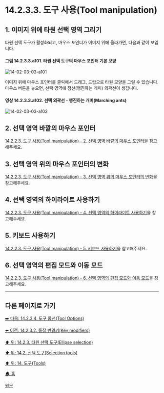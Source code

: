 # 14.2.3.3. 도구 사용(Tool manipulation)

<a id="14-02-03-03-s1"></a>

## 1. 이미지 위에 타원 선택 영역 그리기
타원 선택 도구가 활성화되고, 마우스 포인터가 이미지 위에 올라가면, 다음과 같이 보입니다.

#### 그림 14.2.3.3.a101. 타원 선택 도구의 마우스 포인터 기본 모양
![14-02-03-03-a101](https://github.com/wonder13662/gimp/assets/15767104/599a1f2b-547f-4aff-ab68-0c28f95ec3d6)

이미지 위에 마우스 포인터를 클릭해서 드래그, 드랍으로 타원 모양을 그릴 수 있습니다. 마우스 버튼을 놓으면, 선택 영역에 점선(행진하는 개미) 외곽선이 생깁니다.

#### 영상 14.2.3.3.a102. 선택 외곽선 - 행진하는 개미(Marching ants)
![14-02-03-03-a102](https://github.com/wonder13662/gimp/assets/15767104/3b8c285e-a1c4-410b-a484-9898591b2c72)

## 2. 선택 영역 바깥의 마우스 포인터
[14.2.2.3. 도구 사용(Tool manipulation) - 2. 선택 영역 바깥의 마우스 포인터](./14-02-02-03-tool_manipulation.md#14-02-02-03-s2)을 참고해주세요.

## 3. 선택 영역 위의 마우스 포인터의 변화
[14.2.2.3. 도구 사용(Tool manipulation) - 3. 선택 영역 위의 마우스 포인터의 변화](./14-02-02-03-tool_manipulation.md#14-02-02-03-s3)을 참고해주세요.

## 4. 선택 영역의 하이라이트 사용하기
[14.2.2.3. 도구 사용(Tool manipulation) - 4. 선택 영역의 하이라이트 사용하기](./14-02-02-03-tool_manipulation.md#14-02-02-03-s4)을 참고해주세요.

## 5. 키보드 사용하기
[14.2.2.3. 도구 사용(Tool manipulation) - 5. 키보드 사용하기](./14-02-02-03-tool_manipulation.md#14-02-02-03-s5)을 참고해주세요.

## 6. 선택 영역의 편집 모드와 이동 모드
[14.2.2.3. 도구 사용(Tool manipulation) - 6. 선택 영역의 편집 모드와 이동 모드](./14-02-02-03-tool_manipulation.md#14-02-02-03-s6)을 참고해주세요.

***

## 다른 페이지로 가기

[➡️ 다음: 14.2.3.4. 도구 옵션(Tool Options)](./14-02-03-04-tool_options.md)

[⬅️ 이전: 14.2.3.2. 동작 변경키(Key modifiers)](./14-02-03-02-key_modifiers.md)

[⬆️ 위: 14.2.3. 타원 선택 도구(Ellipse selection)](./14-02-03-00-ellipse-selection.md)

[⬆️ 위: 14.2. 선택 도구(Selection tools)](./14-02-00-selection-tools.md)

[⬆️ 위: 14. 도구(Tools)](./14-00-tools.md)

[🏠 홈](./00-home.md)

[원문](https://docs.gimp.org/2.10/ko/gimp-tool-ellipse-select.html#tool-ellipse-select-manip)